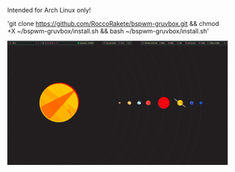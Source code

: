 Intended for Arch Linux only!

'git clone https://github.com/RoccoRakete/bspwm-gruvbox.git && chmod +X ~/bspwm-gruvbox/install.sh && bash ~/bspwm-gruvbox/install.sh' 

![Alt text](2023-06-28_17-11_1.png)